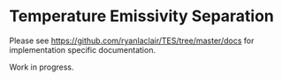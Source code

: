 # Temperature Emissivity Separation

Please see https://github.com/ryanlaclair/TES/tree/master/docs for implementation specific documentation.

Work in progress.

